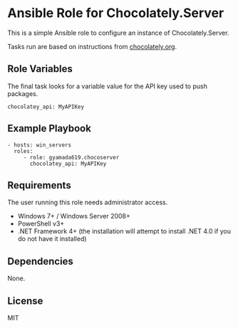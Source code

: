# Ansible Role for Chocolately.Server
This is a simple Ansible role to configure an instance of Chocolately.Server.

Tasks run are based on instructions from [chocolately.org](https://chocolatey.org/docs/how-to-set-up-chocolatey-server).

Role Variables
--------------

The final task looks for a variable value for the API key used to push packages.

    chocolatey_api: MyAPIKey

Example Playbook
----------------

    - hosts: win_servers
      roles:
         - role: gyamada619.chocoserver
           chocolatey_api: MyAPIKey

Requirements
------------

The user running this role needs administrator access.

* Windows 7+ / Windows Server 2008+
* PowerShell v3+
* .NET Framework 4+ (the installation will attempt to install .NET 4.0 if you do not have it installed)

Dependencies
------------

None.

License
-------

MIT
